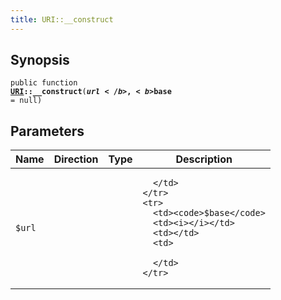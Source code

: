 ```yaml
---
title: URI::__construct
---
```


## Synopsis

<code>public function <b><a href="URI">URI</a>::__construct</b>(<b>$url</b>, <b>$base</b> = null)</code>

## Parameters

<table>
  <thead>
    <tr>
      <th>Name</th>
      <th>Direction</th>
      <th>Type</th>
      <th>Description</th>
    </tr>
  </thead>
  <tbody>
    <tr>
      <td><code>$url</code>
      <td><i></i></td>
      <td></td>
      <td>

      </td>
    </tr>
    <tr>
      <td><code>$base</code>
      <td><i></i></td>
      <td></td>
      <td>

      </td>
    </tr>
  </tbody>
</table>

